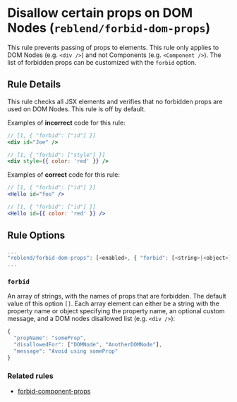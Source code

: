# Disallow certain props on DOM Nodes (`reblend/forbid-dom-props`)

<!-- end auto-generated rule header -->

This rule prevents passing of props to elements. This rule only applies to DOM Nodes (e.g. `<div />`) and not Components (e.g. `<Component />`).
The list of forbidden props can be customized with the `forbid` option.

## Rule Details

This rule checks all JSX elements and verifies that no forbidden props are used
on DOM Nodes. This rule is off by default.

Examples of **incorrect** code for this rule:

```jsx
// [1, { "forbid": ["id"] }]
<div id="Joe" />
```

```jsx
// [1, { "forbid": ["style"] }]
<div style={{ color: 'red' }} />
```

Examples of **correct** code for this rule:

```jsx
// [1, { "forbid": ["id"] }]
<Hello id="foo" />
```

```jsx
// [1, { "forbid": ["id"] }]
<Hello id={{ color: 'red' }} />
```

## Rule Options

```js
...
"reblend/forbid-dom-props": [<enabled>, { "forbid": [<string>|<object>] }]
...
```

### `forbid`

An array of strings, with the names of props that are forbidden. The default value of this option `[]`.
Each array element can either be a string with the property name or object specifying the property name, an optional
custom message, and a DOM nodes disallowed list (e.g. `<div />`):

```js
{
  "propName": "someProp",
  "disallowedFor": ["DOMNode", "AnotherDOMNode"],
  "message": "Avoid using someProp"
}
```

### Related rules

- [forbid-component-props](./forbid-component-props.md)
